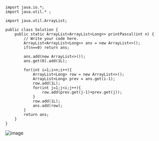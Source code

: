 ```
import java.io.*;
import java.util.* ;

import java.util.ArrayList;

public class Solution {
	public static ArrayList<ArrayList<Long>> printPascal(int n) {
        // Write your code here.
		ArrayList<ArrayList<Long>> ans = new ArrayList<>();
		if(n==0) return ans;

		ans.add(new ArrayList<>());
		ans.get(0).add(1L);

		for(int i=1;i<n;i++){
			ArrayList<Long> row = new ArrayList<>();
			ArrayList<Long> prev = ans.get(i-1);
			row.add(1L);
			for(int j=1;j<i;j++){
				row.add(prev.get(j-1)+prev.get(j));
			}
			row.add(1L);
			ans.add(row);
		}
		return ans;
	}
}
```

![image](https://github.com/Kaustav96/Strivers-SDE-Sheet-Challenge/assets/17098465/4780842f-2e48-4704-9501-c14bcc804352)
